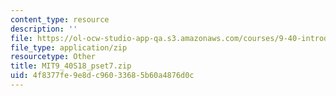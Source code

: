 ```yaml
---
content_type: resource
description: ''
file: https://ol-ocw-studio-app-qa.s3.amazonaws.com/courses/9-40-introduction-to-neural-computation-spring-2018/4f8377fe9e8dc96033685b60a4876d0c_MIT9_40S18_pset7.zip
file_type: application/zip
resourcetype: Other
title: MIT9_40S18_pset7.zip
uid: 4f8377fe-9e8d-c960-3368-5b60a4876d0c
---
```

